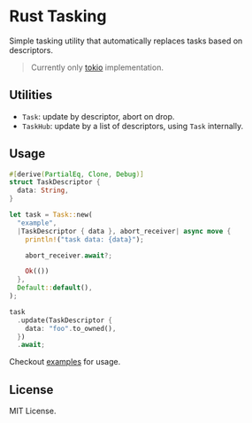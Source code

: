 # Rust Tasking

Simple tasking utility that automatically replaces tasks based on descriptors.

> Currently only [tokio] implementation.

## Utilities

- `Task`: update by descriptor, abort on drop.
- `TaskHub`: update by a list of descriptors, using `Task` internally.

## Usage

```rust
#[derive(PartialEq, Clone, Debug)]
struct TaskDescriptor {
  data: String,
}

let task = Task::new(
  "example",
  |TaskDescriptor { data }, abort_receiver| async move {
    println!("task data: {data}");

    abort_receiver.await?;

    Ok(())
  },
  Default::default(),
);

task
  .update(TaskDescriptor {
    data: "foo".to_owned(),
  })
  .await;
```

Checkout [examples](examples) for usage.

## License

MIT License.

[tokio]: https://tokio.rs/
